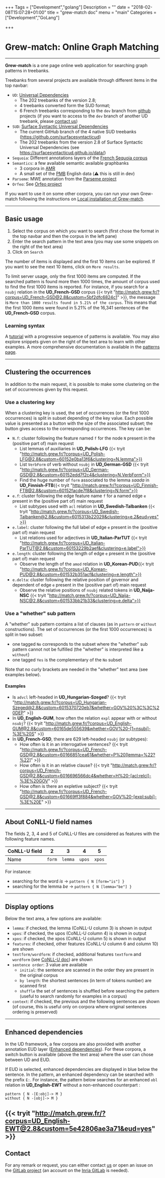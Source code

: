 +++
Tags = ["Development","golang"]
Description = ""
date = "2018-02-08T15:07:28+01:00"
title = "grew-match doc"
menu = "main"
Categories = ["Development","GoLang"]

+++

# Grew-match: Online Graph Matching

---

**Grew-match** is a one page online web application for searching graph patterns in treebanks.

Treebanks from several projects are available through different items in the top navbar:

 * `UD`: [Universal Dependencies](http://universaldependencies.org)
   * The 202 treebanks of the version 2.8;
   * 4 treebanks converted form the SUD format;
   * 6 French treebanks corresponding to the `dev` branch from [github](https://github.com/UniversalDependencies) projects (if you want to access to the `dev` branch of another UD treebank, please [contact us](mailto:Bruno.Guillaume@inria.fr))
 * `SUD`: [Surface Syntactic Universal Dependencies](https://surfacesyntacticud.github.io/)
   * The current GitHub branch of the 4 native SUD treebanks (https://github.com/surfacesyntacticud)
   * The 202 treebanks from the version 2.8 of Surface Syntactic Universal Dependencies (see https://surfacesyntacticud.github.io/data/)
 * `Sequoia`: Different annotations layers of the [French Sequoia corpus](http://deep-sequoia.inria.fr/)
 * `Semantics`: a few available semantic available graphbanks
   * 3 corpora in [AMR](https://amr.isi.edu/)
   * A small set of the [PMB](https://pmb.let.rug.nl/) English data (:warning: this is still in dev)
 * `Parseme`: MWE annotation from the [Parseme project](https://gitlab.com/parseme/corpora/wikis/home)
 * `Orfeo`: See [Orfeo project](https://www.projet-orfeo.fr/)

If you want to use it on some other corpora, you can run your own Grew-match following the instructions on [Local installation of Grew-match](../install).

---

## Basic usage

 1. Select the corpus on which you want to search (first chose the format in the top navbar and then the corpus in the left pane)
 1. Enter the search pattern in the text area (you may use some snippets on the right of the text area)
 1. Click on `Search`

The number of items is displayed and the first 10 items can be explored.
If you want to see the next 10 items, click on `More results`.

To limit server usage, only the first 1000 items are computed.
If the searched pattern is found more then 1000 times, the amount of corpus used to find the first 1000 items is reported.
For instance, if you search for a `nsubj` relation in the **UD_French-GSD** corpus {{< tryit "http://match.grew.fr/?corpus=UD_French-GSD@2.8&custom=5bf2dfc6824c1" >}}, the message is `More than 1000 results found in 5.21% of the corpus`.
This means that the first 1000 items were found in 5.21% of the 16,341 sentences of the **UD_French-GSD** corpus.

### Learning syntax
A [tutorial](http://match.grew.fr/?tutorial=yes) with a progressive sequence of patterns is available.
You may also explore snippets given on the right of the text area to learn with other examples.
A more comprehensive documentation is available in the [patterns page](../../doc/pattern).

---

## Clustering the occurrences
In addition to the main request, it is possible to make some clustering on the set of occurrences given by this request.

### Use a clustering key
When a clustering key is used, the set of occurrences (or the first 1000 occurrences) is split in subset depending of the key value.
Each possible value is presented as a button with the size of the associated subset; the button gives access to the corresponding occurrences.
The key can be:

 * `N.f`: cluster following the feature named `f` for the node `N` present in the (positive part of) main request
    * List lemmas of auxiliaries in **UD_Polish-LFG** {{< tryit "http://match.grew.fr/?corpus=UD_Polish-LFG@2.8&custom=60152e0ba13f6&clustering=N.lemma">}}
    * List `VerbForm` of verb without `nsubj` in **UD_German-GSD** {{< tryit "http://match.grew.fr/?corpus=UD_German-GSD@2.8&custom=60152edd7f2c4&clustering=N.VerbForm">}}
    * Find the huge number of `form` associated to the lemma _saada_ in **UD_Finnish-FTB**{{< tryit "http://match.grew.fr/?corpus=UD_Finnish-FTB@2.8&custom=60152facde7f8&clustering=N.form">}}
 * `e.f`: cluster following the edge feature name `f` for a named edge `e` present in the (positive part of) main request
    * List subtypes used with `acl` relation in **UD_Swedish-Talbanken** {{< tryit "http://match.grew.fr/?corpus=UD_Swedish-Talbanken@2.8&custom=6015313b22029&clustering=e.2&eud=yes">}}
 * `e.label`: cluster following the full label of edge `e` present in the (positive part of) main request
    * List relations used for adjectives in **UD_Italian-ParTUT** {{< tryit "http://match.grew.fr/?corpus=UD_Italian-ParTUT@2.8&custom=60153229b2aef&clustering=e.label">}}
 * `e.length`: cluster following the length of edge `e` present in the (positive part of) main request
    * Observe the length of the `amod` relation in **UD_Korean-PUD**{{< tryit "http://match.grew.fr/?corpus=UD_Korean-PUD@2.8&custom=601532b351acf&clustering=e.length">}}
 * `e.delta`: cluster following the relative position of governor and dependent of edge `e` present in the (positive part of) main request
    * Observe the relative positions of `nsubj` related tokens in **UD_Naija-NSC** {{< tryit "http://match.grew.fr/?corpus=UD_Naija-NSC@2.8&custom=601533bb21b33&clustering=e.delta">}}

### Use a "whether" sub pattern
A "whether" sub pattern contains a list of clauses (as in `pattern` or `without` constructions).
The set of occurrences (or the first 1000 occurrences) is split in two subset:

  * one tagged `No` corresponds to the subset where the "whether" sub pattern cannot not be fulfilled (the "whether" is interpreted like a `without`)
  * one tagged `Yes` is the complementary of the `No` subset

Note that no curly brackets are needed in the "whether" text area (see examples below).

#### Examples

  * Is `advcl` left-headed in **UD_Hungarian-Szeged**? {{< tryit "http://match.grew.fr/?corpus=UD_Hungarian-Szeged@2.8&custom=6015370720eb7&whether=GOV%20%3C%3C%20DEP" >}}
  * In **UD_English-GUM**, how often the relation `expl` appear with or without `nsubj`? {{< tryit "http://match.grew.fr/?corpus=UD_English-GUM@2.8&custom=60165de555639&whether=GOV%20-[1=nsubj]-%3E%20S" >}}
  * In **UD_French-GSD**, there are 629 left-headed `nsubj` (or subtypes):
    * How often is it in an interrogative sentences? {{< tryit "http://match.grew.fr/?corpus=UD_French-GSD@2.8&custom=60166851cea61&whether=P%20[lemma=%22?%22]" >}}
    * How often is it in an relative clause? {{< tryit "http://match.grew.fr/?corpus=UD_French-GSD@2.8&custom=6016696566dc4&whether=H%20-[acl:relcl]-%3E%20GOV" >}}
    * How often is there an expletive subject? {{< tryit "http://match.grew.fr/?corpus=UD_French-GSD@2.8&custom=601669ff3f884&whether=GOV%20-[expl:subj]-%3E%20E" >}}

---

## About CoNLL-U field names
The fields 2, 3, 4 and 5 of CoNLL-U files are considered as features with the following feature names.

| CoNLL-U field   |    2   |    3    |    4   |    5   |
|-----------------|:------:|:-------:|:------:|:------:|
| Name            | `form` | `lemma` | `upos` | `xpos` |

For instance:

  * searching for the word _is_ &rarr; `pattern { N [form="is"] }`
  * searching for the lemma _be_ &rarr;  `pattern { N [lemma="be"] }`

---

## Display options
Below the text area, a few options are available:

 * `lemma`: if checked, the lemma (CoNLL-U column 3) is shown in output
 * `upos`: if checked, the upos (CoNLL-U column 4) is shown in output
 * `xpos`: if checked, the xpos (CoNLL-U column 5) is shown in output
 * `features`: if checked, other features (CoNLL-U column 6 and column 10) are shown
 * `textform/wordform`: if checked, additional features `textform` and `wordform` (see [CoNLL-U doc](../../doc/conllu#additional-features-textform-and-wordform)) are shown
 * `sentence order`: 3 value are available
    * `initial`: the sentence are scanned in the order they are present in the original corpus
    * `by length`: the shortest sentences (in term of tokens number) are scanned first
    * `shuffle` the set of sentences is shuffled before searching the pattern (useful to search randomly for examples in a corpus)
 * `context`: if checked, the previous and the following sentences are shown (of course, this is useful only on corpora where original sentences ordering is preserved)

---

## Enhanced dependencies
In the UD framework, a few corpora are also provided with another annotation EUD layer ([Enhanced dependencies](https://universaldependencies.org/u/overview/enhanced-syntax.html)).
For these corpora, a switch button is available (above the text area) where the user can chose between UD and EUD.

If EUD is selected, enhanced dependencies are displayed in blue below the sentence.
In the pattern, an enhanced dependency can be searched with the prefix `E:`.
For instance, the pattern below searches for an enhanced `obl` relation in **UD_English-EWT** without a non-enhanced counterpart
:

```grew
pattern { N -[E:obj]-> M }
without { N -[obj]-> M }
```  

{{< tryit "http://match.grew.fr/?corpus=UD_English-EWT@2.8&custom=5e42806ae3a71&eud=yes" >}}
---

## Contact
For any remark or request, you can either contact [us](mailto:Bruno.Guillaume@loria.fr?subject=Grew-match) or open an issue on the [GitLab project](http://gitlab.inria.fr/grew/grew_match/issues) (an account on the [Inria GitLab](http://gitlab.inria.fr) is needed).


